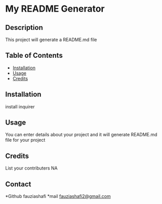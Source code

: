 # My README Generator

  ## Description
  This project will generate a README.md file

  ## Table of Contents 
    
  - [Installation](#Installation)
  - [Usage](#Usage)
  - [Credits](#Credits)
 

  ## Installation 
  install inquirer

  ## Usage 
  You can enter details about your project and it will generate README.md file for your project

  ## Credits

  List your contributers 
  NA


  ## Contact
  
  *Github  fauziashafi
  *mail  fauziashafi2@gmail.com


  